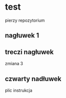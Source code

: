 # test
pierzy repozytorium


## nagłuwek 1


## treczi nagłuwek
zmiana 3

## czwarty nadłuwek

plic instrukcja